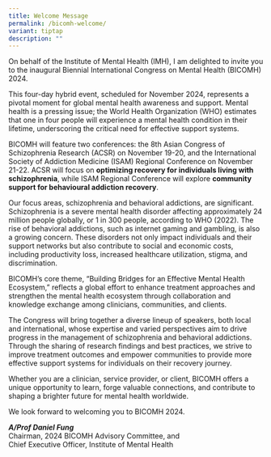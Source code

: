```yaml
---
title: Welcome Message
permalink: /bicomh-welcome/
variant: tiptap
description: ""
---
```

<p>On behalf of the Institute of Mental Health (IMH), I am delighted to invite
you to the inaugural Biennial International Congress on Mental Health (BICOMH)
2024.</p>
<p>This four-day hybrid event, scheduled for November 2024, represents a
pivotal moment for global mental health awareness and support. Mental health
is a pressing issue; the World Health Organization (WHO) estimates that
one in four people will experience a mental health condition in their lifetime,
underscoring the critical need for effective support systems.</p>
<p>BICOMH will feature two conferences: the 8th Asian Congress of Schizophrenia
Research (ACSR) on November 19-20, and the International Society of Addiction
Medicine (ISAM) Regional Conference on November 21-22. ACSR will focus
on <strong>optimizing recovery for individuals living with schizophrenia</strong>,
while ISAM Regional Conference will explore <strong>community support for behavioural addiction recovery</strong>.</p>
<p>Our focus areas, schizophrenia and behavioral addictions, are significant.
Schizophrenia is a severe mental health disorder affecting approximately
24 million people globally, or 1 in 300 people, according to WHO (2022).
The rise of behavioral addictions, such as internet gaming and gambling,
is also a growing concern. These disorders not only impact individuals
and their support networks but also contribute to social and economic costs,
including productivity loss, increased healthcare utilization, stigma,
and discrimination.</p>
<p>BICOMH’s core theme, “Building Bridges for an Effective Mental Health
Ecosystem,” reflects a global effort to enhance treatment approaches and
strengthen the mental health ecosystem through collaboration and knowledge
exchange among clinicians, communities, and clients.</p>
<p>The Congress will bring together a diverse lineup of speakers, both local
and international, whose expertise and varied perspectives aim to drive
progress in the management of schizophrenia and behavioral addictions.
Through the sharing of research findings and best practices, we strive
to improve treatment outcomes and empower communities to provide more effective
support systems for individuals on their recovery journey.</p>
<p>Whether you are a clinician, service provider, or client, BICOMH offers
a unique opportunity to learn, forge valuable connections, and contribute
to shaping a brighter future for mental health worldwide.</p>
<p>We look forward to welcoming you to BICOMH 2024.</p>
<p><strong><em>A/Prof Daniel Fung</em></strong>
<br>Chairman, 2024 BICOMH Advisory Committee, and
<br>Chief Executive Officer, Institute of Mental Health</p>
<p></p>